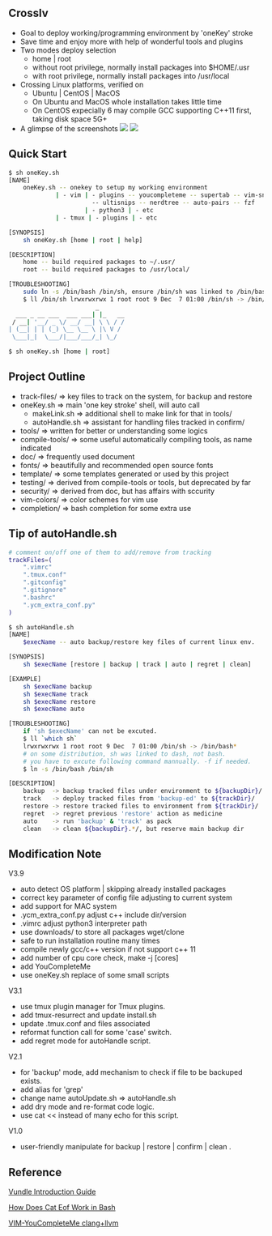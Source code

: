 ## Crosslv
- Goal to deploy working/programming environment by 'oneKey' stroke
- Save time and enjoy more with help of wonderful tools and plugins
- Two modes deploy selection
    - home | root
    - without root privilege, normally install packages into $HOME/.usr
    - with root privilege, normally install packages into /usr/local
- Crossing Linux platforms, verified on
    - Ubuntu | CentOS | MacOS
    - On Ubuntu and MacOS whole installation takes little time
    - On CentOS expecially 6 may compile GCC supporting C++11 first, taking disk space 5G+
- A glimpse of the screenshots
![](https://github.com/xiangp126/crosslv/blob/master/screenshots/ycm.png)
![](https://github.com/xiangp126/crosslv/blob/master/screenshots/rg.png)

## Quick Start
```bash
$ sh oneKey.sh
[NAME]
    oneKey.sh -- onekey to setup my working environment
             | - vim | - plugins -- youcompleteme -- supertab -- vim-snippets
                       -- ultisnips -- nerdtree -- auto-pairs -- fzf
                     | - python3 | - etc
             | - tmux | - plugins | - etc

[SYNOPSIS]
    sh oneKey.sh [home | root | help]

[DESCRIPTION]
    home -- build required packages to ~/.usr/
    root -- build required packages to /usr/local/

[TROUBLESHOOTING]
    sudo ln -s /bin/bash /bin/sh, ensure /bin/sh was linked to /bin/bash.
    $ ll /bin/sh lrwxrwxrwx 1 root root 9 Dec  7 01:00 /bin/sh -> /bin/bash*
                        _
  ___ _ __ ___  ___ ___| |_   __
 / __| '__/ _ \/ __/ __| \ \ / /
| (__| | | (_) \__ \__ \ |\ V /
 \___|_|  \___/|___/___/_| \_/
```
```bash
$ sh oneKey.sh [home | root]
```

## Project Outline
- track-files/  => key files to track on the system, for backup and restore
- oneKey.sh => main 'one key stroke' shell, will auto call
    - makeLink.sh   => additional shell to make link for that in tools/
    - autoHandle.sh => assistant for handling files tracked in confirm/
- tools/    => written for better or understanding some logics
- compile-tools/  => some useful automatically compiling tools, as name indicated
- doc/   => frequently used document
- fonts/ => beautifully and recommended open source fonts
- template/ => some templates generated or used by this project
- testing/  => derived from compile-tools or tools, but deprecated by far
- security/ => derived from doc, but has affairs with sccurity
- vim-colors/ => color schemes for vim use
- completion/ => bash completion for some extra use

## Tip of autoHandle.sh
```bash
# comment on/off one of them to add/remove from tracking
trackFiles=(
    ".vimrc"
    ".tmux.conf"
    ".gitconfig"
    ".gitignore"
    ".bashrc"
    ".ycm_extra_conf.py"
)
```

```bash
$ sh autoHandle.sh
[NAME]
    $execName -- auto backup/restore key files of current linux env.

[SYNOPSIS]
    sh $execName [restore | backup | track | auto | regret | clean]

[EXAMPLE]
    sh $execName backup
    sh $execName track
    sh $execName restore
    sh $execName auto

[TROUBLESHOOTING]
    if 'sh $execName' can not be excuted.
    $ ll `which sh`
    lrwxrwxrwx 1 root root 9 Dec  7 01:00 /bin/sh -> /bin/bash*
    # on some distribution, sh was linked to dash, not bash.
    # you have to excute following command mannually. -f if needed.
    $ ln -s /bin/bash /bin/sh

[DESCRIPTION]
    backup  -> backup tracked files under environment to ${backupDir}/
    track   -> deploy tracked files from 'backup-ed' to ${trackDir}/
    restore -> restore tracked files to environment from ${trackDir}/
    regret  -> regret previous 'restore' action as medicine
    auto    -> run 'backup' & 'track' as pack
    clean   -> clean ${backupDir}.*/, but reserve main backup dir
```

## Modification Note
V3.9
* auto detect OS platform | skipping already installed packages
* correct key parameter of config file adjusting to current system
* add support for MAC system
* .ycm_extra_conf.py adjust c++ include dir/version
* .vimrc adjust python3 interpreter path
* use downloads/ to store all packages wget/clone
* safe to run installation routine many times
* compile newly gcc/c++ version if not support c++ 11
* add number of cpu core check, make -j [cores]
* add YouCompleteMe
* use oneKey.sh replace of some small scripts

V3.1
* use tmux plugin manager for Tmux plugins.
* add tmux-resurrect and update install.sh
* update .tmux.conf and files associated
* reformat function call for some 'case' switch.
* add regret mode for autoHandle script.

V2.1
* for 'backup' mode, add mechanism to check if file to be backuped exists.
* add alias for 'grep'
* change name autoUpdate.sh => autoHandle.sh
* add dry mode and re-format code logic.
* use cat << instead of many echo for this script.

V1.0
* user-friendly manipulate for backup | restore | confirm | clean .

## Reference
[Vundle Introduction Guide](http://www.jianshu.com/p/8d416ac4ad11)

[How Does Cat Eof Work in Bash](https://stackoverflow.com/questions/2500436/how-does-cat-eof-work-in-bash)

[VIM-YouCompleteMe clang+llvm](https://www.jianshu.com/p/c24f919097b3)

